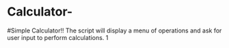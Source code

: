 # Calculator-

#Simple Calculator!!
The script will display a menu of operations and ask for user input to perform calculations.
1
